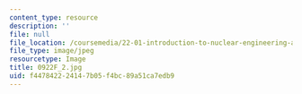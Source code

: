 ```yaml
---
content_type: resource
description: ''
file: null
file_location: /coursemedia/22-01-introduction-to-nuclear-engineering-and-ionizing-radiation-fall-2016/f447842224147b05f4bc89a51ca7edb9_0922F_2.jpg
file_type: image/jpeg
resourcetype: Image
title: 0922F_2.jpg
uid: f4478422-2414-7b05-f4bc-89a51ca7edb9
---
```

